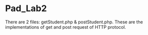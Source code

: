 # Pad_Lab2
There are 2 files: getStudent.php &amp; postStudent.php. These are the implementations of get and post request of HTTP protocol.
